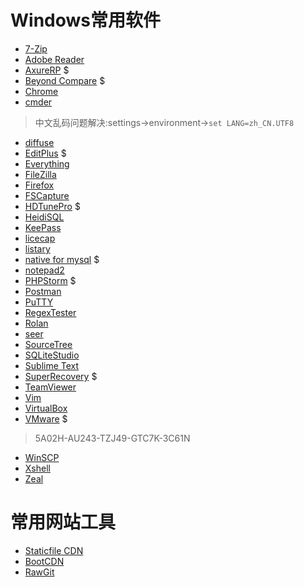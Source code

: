 Windows常用软件
===============

* [7-Zip](http://www.7-zip.org/)
* [Adobe Reader](https://acrobat.adobe.com/us/en/acrobat/pdf-reader.html)
* [AxureRP](https://www.axure.com/) $
* [Beyond Compare](http://www.scootersoftware.com/) $
* [Chrome](http://www.chrome.com/)
* [cmder](http://cmder.net/)
> 中文乱码问题解决:settings->environment->`set LANG=zh_CN.UTF8`
* [diffuse](https://sourceforge.net/projects/diffuse/)
* [EditPlus](https://www.editplus.com/) $
* [Everything](http://www.voidtools.com/)
* [FileZilla](https://filezilla-project.org/)
* [Firefox](http://www.firefox.com.cn/)
* [FSCapture](http://www.fscapture.com/)
* [HDTunePro](http://www.hdtune.com/) $
* [HeidiSQL](https://www.heidisql.com/)
* [KeePass](http://keepass.info/)
* [licecap](http://www.cockos.com/licecap/)
* [listary](http://www.listary.com/)
* [native for mysql](https://www.navicat.com/) $
* [notepad2](http://notepad2.com/)
* [PHPStorm](https://www.jetbrains.com/phpstorm/) $
* [Postman](https://www.getpostman.com/)
* [PuTTY](http://www.putty.org/)
* [RegexTester](http://www.regextester.com/)
* [Rolan](https://www.irolan.com/ "轻量级启动器")
* [seer](http://www.1218.io/)
* [SourceTree](https://www.sourcetreeapp.com/)
* [SQLiteStudio](https://sqlitestudio.pl)
* [Sublime Text](http://www.sublimetext.com/)
* [SuperRecovery](http://www.cjhf.net/) $
* [TeamViewer](https://www.teamviewer.com/)
* [Vim](http://www.vim.org/)
* [VirtualBox](https://www.virtualbox.org/)
* [VMware](https://download3.vmware.com/software/wkst/file/VMware-workstation-full-12.5.6-5528349.exe) $
> 5A02H-AU243-TZJ49-GTC7K-3C61N
* [WinSCP](https://winscp.net)
* [Xshell](http://www.netsarang.com/xshell.html)
* [Zeal](https://zealdocs.org/)


常用网站工具
===============

* [Staticfile CDN](http://www.staticfile.org/)
* [BootCDN](http://www.bootcdn.cn/)
* [RawGit](http://rawgit.com/)
